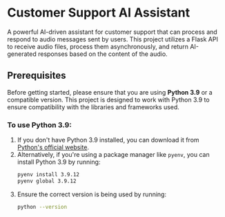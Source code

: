 # Customer Support AI Assistant

A powerful AI-driven assistant for customer support that can process and respond to audio messages sent by users. This project utilizes a Flask API to receive audio files, process them asynchronously, and return AI-generated responses based on the content of the audio.

## Prerequisites

Before getting started, please ensure that you are using **Python 3.9** or a compatible version. This project is designed to work with Python 3.9 to ensure compatibility with the libraries and frameworks used.

### To use Python 3.9:
1. If you don't have Python 3.9 installed, you can download it from [Python's official website](https://www.python.org/downloads/release/python-390/).
2. Alternatively, if you're using a package manager like `pyenv`, you can install Python 3.9 by running:
   ```bash
   pyenv install 3.9.12
   pyenv global 3.9.12
3. Ensure the correct version is being used by running:
   ```bash
   python --version
